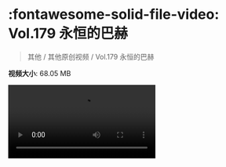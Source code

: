 # :fontawesome-solid-file-video: Vol.179 永恒的巴赫

> 其他 / 其他原创视频 / Vol.179 永恒的巴赫

**视频大小**: 68.05 MB

<div class="video"><video src="https://file.hsyhx.top/archive/混乱博物馆/Vol/179.mp4" controls preload>🤔 您的浏览器不支持 video 标签</ video></div>